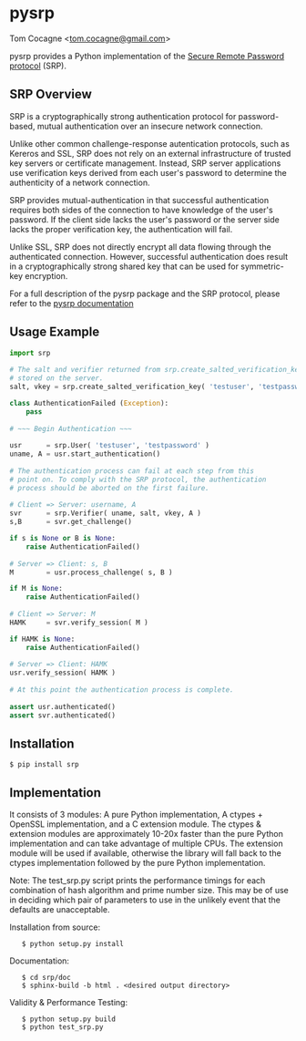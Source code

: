 pysrp
=====
Tom Cocagne &lt;tom.cocagne@gmail.com&gt;

pysrp provides a Python implementation of the [Secure Remote Password
protocol](http://srp.stanford.edu/) (SRP).


SRP Overview
------------

SRP is a cryptographically strong authentication
protocol for password-based, mutual authentication over an insecure
network connection.

Unlike other common challenge-response autentication protocols, such
as Kereros and SSL, SRP does not rely on an external infrastructure
of trusted key servers or certificate management. Instead, SRP server
applications use verification keys derived from each user's password
to determine the authenticity of a network connection.

SRP provides mutual-authentication in that successful authentication
requires both sides of the connection to have knowledge of the
user's password. If the client side lacks the user's password or the
server side lacks the proper verification key, the authentication will
fail.

Unlike SSL, SRP does not directly encrypt all data flowing through
the authenticated connection. However, successful authentication does
result in a cryptographically strong shared key that can be used
for symmetric-key encryption.

For a full description of the pysrp package and the SRP protocol, please refer
to the [pysrp documentation](http://pythonhosted.org/srp/)


Usage Example
-------------

```python
import srp
    
# The salt and verifier returned from srp.create_salted_verification_key() should be
# stored on the server.
salt, vkey = srp.create_salted_verification_key( 'testuser', 'testpassword' )

class AuthenticationFailed (Exception):
    pass
   
# ~~~ Begin Authentication ~~~
    
usr      = srp.User( 'testuser', 'testpassword' )
uname, A = usr.start_authentication()
    
# The authentication process can fail at each step from this
# point on. To comply with the SRP protocol, the authentication
# process should be aborted on the first failure.
    
# Client => Server: username, A
svr      = srp.Verifier( uname, salt, vkey, A )
s,B      = svr.get_challenge()

if s is None or B is None:
    raise AuthenticationFailed()
    
# Server => Client: s, B
M        = usr.process_challenge( s, B )

if M is None:
    raise AuthenticationFailed()
    
# Client => Server: M
HAMK     = svr.verify_session( M )

if HAMK is None:
    raise AuthenticationFailed()
    
# Server => Client: HAMK
usr.verify_session( HAMK )
    
# At this point the authentication process is complete.
 
assert usr.authenticated()
assert svr.authenticated()
```

Installation
------------

```
$ pip install srp
```

Implementation
--------------

It consists of 3 modules: A pure Python implementation, A ctypes +
OpenSSL implementation, and a C extension module. The ctypes &
extension modules are approximately 10-20x faster than the pure Python
implementation and can take advantage of multiple CPUs. The extension
module will be used if available, otherwise the library will fall back
to the ctypes implementation followed by the pure Python
implementation.

Note: The test_srp.py script prints the performance timings for each
combination of hash algorithm and prime number size. This may be of
use in deciding which pair of parameters to use in the unlikely
event that the defaults are unacceptable.

Installation from source:
```
   $ python setup.py install
```

Documentation:
```
   $ cd srp/doc
   $ sphinx-build -b html . <desired output directory>
```
      
Validity & Performance Testing:
```
   $ python setup.py build
   $ python test_srp.py
```   
